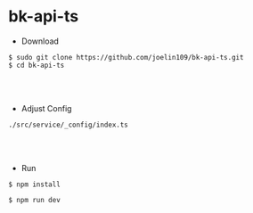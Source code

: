 # bk-api-ts 

- Download
```
$ sudo git clone https://github.com/joelin109/bk-api-ts.git
$ cd bk-api-ts
```

<br>
<br>

- Adjust Config
```
./src/service/_config/index.ts
```

<br>
<br>

- Run
```
$ npm install

$ npm run dev
```